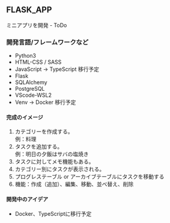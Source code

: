 ## FLASK_APP
ミニアプリを開発 - ToDo

### 開発言語/フレームワークなど
- Python3
- HTML-CSS / SASS
- JavaScript → TypeScript 移行予定
- Flask
- SQLAlchemy
- PostgreSQL
- VScode-WSL2
- Venv → Docker 移行予定

#### 完成のイメージ
1. カテゴリーを作成する。</br>
例：料理
2. タスクを追加する。</br>
例：明日の夕飯はサバの塩焼き
3. タスクに対してメモ機能もある。</br>
4. カテゴリー別にタスクが表示される。</br>
5. プログレステーブル or アーカイブテーブルにタスクを移動する</br>
6. 機能：作成（追加）、編集、移動、並べ替え、削除

#### 開発中のアイデア
- Docker、TypeScriptに移行予定